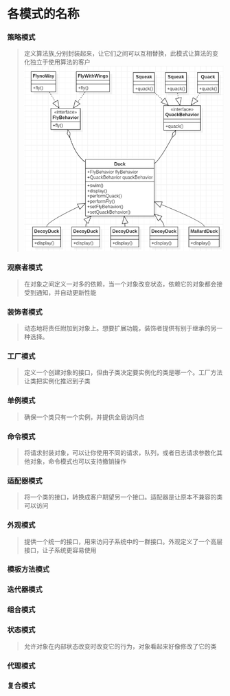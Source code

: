 # 各模式的名称
###  策略模式
> 定义算法族,分别封装起来，让它们之间可以互相替换，此模式让算法的变化独立于使用算法的客户
![stragegyMode](https://raw.githubusercontent.com/sky5cai/DesignModeTest/master/src/main/md/img/%E7%AD%96%E7%95%A5%E6%A8%A1%E5%BC%8F.png)
###  观察者模式
> 在对象之间定义一对多的依赖，当一个对象改变状态，依赖它的对象都会接受到通知，并自动更新性能
###  装饰者模式
> 动态地将责任附加到对象上。想要扩展功能，装饰者提供有别于继承的另一种选择。
###  工厂模式
> 定义一个创建对象的接口，但由子类决定要实例化的类是哪一个。工厂方法让类把实例化推迟到子类
###  单例模式
> 确保一个类只有一个实例，并提供全局访问点
###  命令模式
> 将请求封装对象，可以让你使用不同的请求，队列，或者日志请求参数化其他对象，命令模式也可以支持撤销操作
###  适配器模式
> 将一个类的接口，转换成客户期望另一个接口。适配器是让原本不兼容的类可以访问
###  外观模式
> 提供一个统一的接口，用来访问子系统中的一群接口。外观定义了一个高层接口，让子系统更容易使用
###  模板方法模式
###  迭代器模式
###  组合模式
###  状态模式
> 允许对象在内部状态改变时改变它的行为，对象看起来好像修改了它的类
### 代理模式
### 复合模式